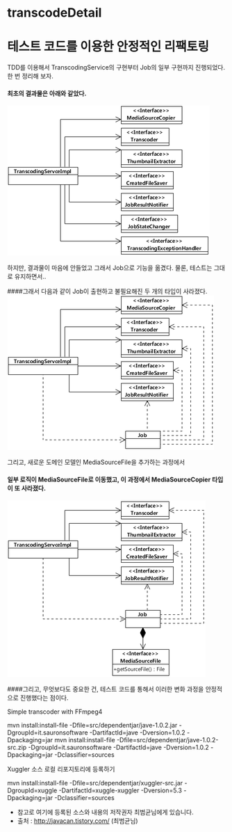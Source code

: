 transcodeDetail
===============
# 테스트 코드를 이용한 안정적인 리팩토링
TDD를 이용해서 TranscodingService의 구현부터 Job의 일부 구현까지 진행되었다. 
한 번 정리해 보자. 

#### 최초의 결과물은 아래와 같았다. 
![](<src/tdd_step1_design.png>)

하지만, 결과물이 마음에 안들었고 그래서 Job으로 기능을 옮겼다. 물론, 테스트는 그대로 유지하면서..

####그래서 다음과 같이 Job이 출현하고 불필요해진 두 개의 타입이 사라졌다. 
![](<src/tdd_step2_design.png>)

그리고, 새로운 도메인 모델인 MediaSourceFile을 추가하는 과정에서 
#### 일부 로직이 MediaSourceFile로 이동했고, 이 과정에서 MediaSourceCopier 타입이 또 사라졌다. 
![](<src/tdd_step3_design.png>)

####그리고, 무엇보다도 중요한 건, 테스트 코드를 통해서 이러한 변화 과정을 안정적으로 진행했다는 점이다. 


Simple transcoder with FFmpeg4

mvn install:install-file -Dfile=src/dependentjar/jave-1.0.2.jar -DgroupId=it.sauronsoftware -DartifactId=jave -Dversion=1.0.2 -Dpackaging=jar mvn install:install-file -Dfile=src/dependentjar/jave-1.0.2-src.zip -DgroupId=it.sauronsoftware -DartifactId=jave -Dversion=1.0.2 -Dpackaging=jar -Dclassifier=sources

Xuggler 소스 로컬 리포지토리에 등록하기

mvn install:install-file -Dfile=src/dependentjar/xuggler-src.jar -DgroupId=xuggle -DartifactId=xuggle-xuggler -Dversion=5.3 -Dpackaging=jar -Dclassifier=sources


- 참고로 여기에 등록된 소스와 내용의 저작권자 최범균님에게 있습니다.  
- 출처 : http://javacan.tistory.com/ (최범균님)

